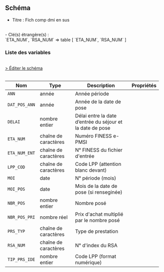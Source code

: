 ## Schéma

- Titre : Fich comp dmi en sus
<br />
- Clé(s) étrangère(s) : <br />
`ETA_NUM`, `RSA_NUM` => table <PreviewPage text="T_MCOaaB" link="/tables/T_MCOaaB" /> [ `ETA_NUM`, `RSA_NUM` ]<br />

### Liste des variables
<br />
<div>
    <a href="https://gitlab.com/healthdatahub/schema-snds/edit/master/schemas/PMSI/PMSI%20MCO/T_MCOaaDMIP.json"  
    arget="_blank" rel="noopener noreferrer">> Éditer le schéma</a>
    <OutboundLink />
</div>
<br />

Nom|Type|Description|Propriétés
-|-|-|-
`ANN`|année|Année période||
`DAT_POS_ANN`|année|Année de la date de pose||
`DELAI`|nombre entier|Délai entre la date d’entrée du séjour et la date de pose||
`ETA_NUM`|chaîne de caractères|Numéro FINESS e-PMSI||
`ETA_NUM_ENT`|chaîne de caractères|N° FINESS du fichier d&#x27;entrée||
`LPP_COD`|chaîne de caractères|Code LPP (attention blanc devant)||
`MOI`|date|N° période (mois)||
`MOI_POS`|date|Mois de la date de pose (si renseginée)||
`NBR_POS`|nombre entier|Nombre posé||
`NBR_POS_PRI`|nombre réel|Prix d&#x27;achat multiplié par le nombre posé||
`PRS_TYP`|chaîne de caractères|Type de prestation||
`RSA_NUM`|chaîne de caractères|N° d&#x27;index du RSA||
`TIP_PRS_IDE`|nombre entier|Code LPP (format numérique)||

